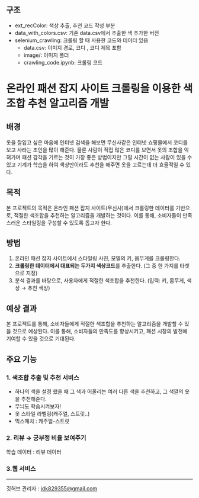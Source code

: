 ## 구조
- ext_recColor: 색상 추출, 추천 코드 작성 부분
- data_with_colors.csv: 기존 data.csv에서 추출한 색 추가한 버전
- selenium_crawling: 크롤링 할 때 사용한 코드와 데이터 있음
    - data.csv: 이미지 경로, 코디 , 코디 제목 포함
    - image/: 이미지 폴더
    - crawling_code.ipynb: 크롤링 코드
    
# 온라인 패션 잡지 사이트 크롤링을 이용한 색조합 추천 알고리즘 개발

## 배경

옷을 잘입고 싶은 마음에 인터넷 검색을 해보면 무신사같은 인터넷 쇼핑몰에서 코디를 보고 사라는 조언을 많이 해준다. 물론 사람이 직접 많은 코디를 보면서 옷의 조합을 익혀가며 패션 감각을 기르는 것이 가장 좋은 방법이지만 그럴 시간이 없는 사람이 있을 수 있고 기계가 학습을 하여 색상만이라도 추천을 해주면 옷을 고르는데 더 효율적일 수 있다. 

## 목적

본 프로젝트의 목적은 온라인 패션 잡지 사이트(무신사)에서 크롤링한 데이터를 기반으로, 적절한 색조합을 추천하는 알고리즘을 개발하는 것이다. 이를 통해, 소비자들이 만족스러운 스타일링을 구성할 수 있도록 돕고자 한다.

## 방법

1. 온라인 패션 잡지 사이트에서 스타일링 사진, 모델의 키, 몸무게를 크롤링한다. 
2. **크롤링한 데이터에서 대표되는 두가지 색상코드**를 추출한다. (그 중 한 가지를 타겟으로 지정)  
3. 분석 결과를 바탕으로, 사용자에게 적절한 색조합을 추천한다. (입력: 키, 몸무게, 색상 → 추천 색상)

## 예상 결과

본 프로젝트를 통해, 소비자들에게 적절한 색조합을 추천하는 알고리즘을 개발할 수 있을 것으로 예상된다. 이를 통해, 소비자들의 만족도를 향상시키고, 패션 시장의 발전에 기여할 수 있을 것으로 기대된다.

## 주요 기능

### 1. 색조합 추출 및 추천 서비스



- 하나의 색을 설정 했을 때 그 색과 어울리는 여러 다른 색을 추천하고, 그 색깔의 옷을 추천해준다.
- 무늬도 학습시켜보자!
- 옷 스타일 라벨링(캐주얼, 스트릿..)
- 믹스매치 : 캐주얼-스트릿

### 2. 리뷰 → 긍부정 비율 보여주기



학습 데이터 : 리뷰 데이터 

### 3.웹 서비스



---

깃허브 관리자 : jdk829355@gmail.com
